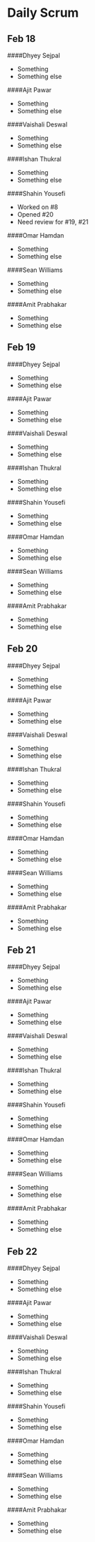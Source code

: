 # Daily Scrum

## Feb 18

####Dhyey Sejpal

* Something
* Something else

####Ajit Pawar

* Something
* Something else

####Vaishali Deswal

* Something
* Something else

####Ishan Thukral

* Something
* Something else

####Shahin Yousefi

* Worked on #8
* Opened #20
* Need review for #19, #21

####Omar Hamdan

* Something
* Something else

####Sean Williams

* Something
* Something else

####Amit Prabhakar

* Something
* Something else

## Feb 19

####Dhyey Sejpal

* Something
* Something else

####Ajit Pawar

* Something
* Something else

####Vaishali Deswal

* Something
* Something else

####Ishan Thukral

* Something
* Something else

####Shahin Yousefi

* Something
* Something else

####Omar Hamdan

* Something
* Something else

####Sean Williams

* Something
* Something else

####Amit Prabhakar

* Something
* Something else

## Feb 20

####Dhyey Sejpal

* Something
* Something else

####Ajit Pawar

* Something
* Something else

####Vaishali Deswal

* Something
* Something else

####Ishan Thukral

* Something
* Something else

####Shahin Yousefi

* Something
* Something else

####Omar Hamdan

* Something
* Something else

####Sean Williams

* Something
* Something else

####Amit Prabhakar

* Something
* Something else

## Feb 21

####Dhyey Sejpal

* Something
* Something else

####Ajit Pawar

* Something
* Something else

####Vaishali Deswal

* Something
* Something else

####Ishan Thukral

* Something
* Something else

####Shahin Yousefi

* Something
* Something else

####Omar Hamdan

* Something
* Something else

####Sean Williams

* Something
* Something else

####Amit Prabhakar

* Something
* Something else

## Feb 22

####Dhyey Sejpal

* Something
* Something else

####Ajit Pawar

* Something
* Something else

####Vaishali Deswal

* Something
* Something else

####Ishan Thukral

* Something
* Something else

####Shahin Yousefi

* Something
* Something else

####Omar Hamdan

* Something
* Something else

####Sean Williams

* Something
* Something else

####Amit Prabhakar

* Something
* Something else
